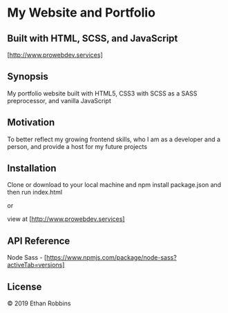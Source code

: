 # My Website and Portfolio
## Built with HTML, SCSS, and JavaScript

[http://www.prowebdev.services]


## Synopsis

My portfolio website built with HTML5, CSS3 with SCSS as a SASS preprocessor, and vanilla JavaScript

## Motivation

To better reflect my growing frontend skills, who I am as a developer and a person, and provide 
a host for my future projects

## Installation

Clone or download to your local machine and npm install package.json and then run index.html

or

view at [http://www.prowebdev.services]


## API Reference

Node Sass - [https://www.npmjs.com/package/node-sass?activeTab=versions]



## License

&copy; 2019 Ethan Robbins
